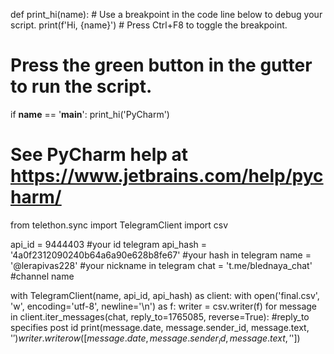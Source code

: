 

def print_hi(name):
    # Use a breakpoint in the code line below to debug your script.
    print(f'Hi, {name}')  # Press Ctrl+F8 to toggle the breakpoint.


# Press the green button in the gutter to run the script.
if __name__ == '__main__':
    print_hi('PyCharm')

# See PyCharm help at https://www.jetbrains.com/help/pycharm/

from telethon.sync import TelegramClient
import csv

api_id = 9444403  #your id telegram
api_hash = '4a0f2312090240b64a6a90e628b8fe67' #your hash in telegram
name = '@lerapivas228' #your nickname in telegram
chat = 't.me/blednaya_chat' #channel name

with TelegramClient(name, api_id, api_hash) as client:
    with open('final.csv', 'w', encoding='utf-8', newline='\n') as f:
        writer = csv.writer(f)
        for message in client.iter_messages(chat, reply_to=1765085, reverse=True): #reply_to specifies post id
            print(message.date, message.sender_id, message.text, '$')
            writer.writerow([message.date,message.sender_id,message.text, '$'])
